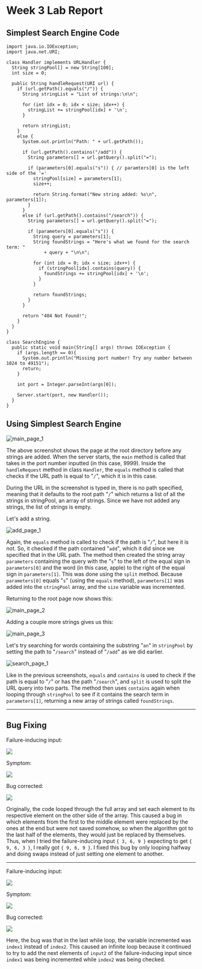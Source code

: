 # Week 3 Lab Report

## Simplest Search Engine Code

```
import java.io.IOException;
import java.net.URI;

class Handler implements URLHandler {
  String stringPool[] = new String[100];
  int size = 0;

  public String handleRequest(URI url) {
    if (url.getPath().equals("/")) {
      String stringList = "List of strings:\n\n";

      for (int idx = 0; idx < size; idx++) {
        stringList += stringPool[idx] + '\n';
      }

      return stringList;
    }
    else {
      System.out.println("Path: " + url.getPath());

      if (url.getPath().contains("/add")) {
        String parameters[] = url.getQuery().split("=");

        if (parameters[0].equals("s")) { // paramters[0] is the left side of the '='
          stringPool[size] = parameters[1];
          size++;

          return String.format("New string added: %s\n", parameters[1]);
        }
      }
      else if (url.getPath().contains("/search")) {
        String parameters[] = url.getQuery().split("=");

        if (parameters[0].equals("s")) {
          String query = parameters[1];
          String foundStrings = "Here's what we found for the search term: "
              + query + "\n\n";

          for (int idx = 0; idx < size; idx++) {
            if (stringPool[idx].contains(query)) {
              foundStrings += stringPool[idx] + '\n';
            }
          }

          return foundStrings;
        }
      }

      return "404 Not Found!";
    }
  }
}

class SearchEngine {
  public static void main(String[] args) throws IOException {
    if (args.length == 0){
      System.out.println("Missing port number! Try any number between 1024 to 49151");
      return;
    }

    int port = Integer.parseInt(args[0]);

    Server.start(port, new Handler());
  }
}
```

## Using Simplest Search Engine

![main_page_1](main_page_1.png)

The above screenshot shows the page at the root directory before any strings are added. When the server starts, the `main` method is called that takes in the port number inputted (in this case, 9999). Inside the `handleRequest` method in class `Handler`, the `equals` method is called that checks if the URL path is equal to "`/`", which it is in this case.

During the URL in the screenshot is typed in, there is no path specified, meaning that it defaults to the root path "`/`" which returns a list of all the strings in stringPool, an array of strings. Since we have not added any strings, the list of strings is empty.

Let's add a string.

![add_page_1](add_page_1.png)

Again, the `equals` method is called to check if the path is "`/`", but here it is not. So, it checked if the path contained "`add`", which it did since we specified that in the URL path. The method then created the string array `parameters` containing the query with the "`s`" to the left of the equal sign in `parameters[0]` and the word (in this case, apple) to the right of the equal sign in `parameters[1]`. This was done using the `split` method. Because `parameters[0]` equals "`s`" (using the `equals` method), `parameters[1]` was added into the `stringPool`
array, and the `size` variable was incremented.

Returning to the root page now shows this:

![main_page_2](main_page_2.png)

Adding a couple more strings gives us this:

![main_page_3](main_page_3.png)

Let's try searching for words containing the substring "`an`" in `stringPool` by setting the path to "`/search`" instead of "`/add`" as we did earlier.

![search_page_1](search_page_1.png)

Like in the previous screenshots, `equals` and `contains` is used to check if the path is equal to "`/`" or has the path "`/search`", and `split` is used to split the URL query into two parts. The method then uses `contains` again when looping through `stringPool` to see if it contains the search term in `parameters[1]`, returning a new array of strings called `foundStrings`.

---

## Bug Fixing

Failure-inducing input:

![](array_tests_2.png)

Symptom:

![](array_tests_1.png)

Bug corrected:

![](array_tests_3.png)

Originally, the code looped through the full array and set each element to its respective element on the other side of the array. This caused a bug in which elements from the first to the middle element were replaced by the ones at the end but were not saved somehow, so when the algorithm got to the last half of the elements, they would just be replaced by themselves. Thus, when I tried the failure-inducing input `{ 3, 6, 9 }` expecting to get `{ 9, 6, 3 }`, I really got `{ 9, 6, 9 }`. I fixed this bug by only looping halfway and doing swaps instead of just setting one element to another.

---

Failure-inducing input:

![](list_tests_1.png)

Symptom:

![](list_tests_2.png)

Bug corrected:

![](list_tests_3.png)

Here, the bug was that in the last while loop, the variable incremented was `index1` instead of `index2`. This caused an infinite loop because it continued to try to add the next elements of `input2` of the failure-inducing input since `index1` was being incremented while `index2` was being checked.
